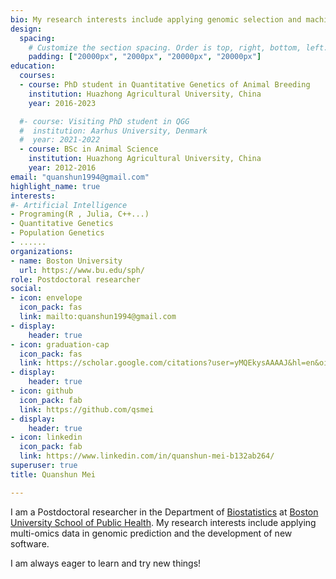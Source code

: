 ```yaml
---
bio: My research interests include applying genomic selection and machine learning in animal breeding.
design:
  spacing:
    # Customize the section spacing. Order is top, right, bottom, left.
    padding: ["20000px", "2000px", "20000px", "20000px"]
education:
  courses:
  - course: PhD student in Quantitative Genetics of Animal Breeding
    institution: Huazhong Agricultural University, China
    year: 2016-2023

  #- course: Visiting PhD student in QGG
  #  institution: Aarhus University, Denmark
  #  year: 2021-2022
  - course: BSc in Animal Science
    institution: Huazhong Agricultural University, China
    year: 2012-2016
email: "quanshun1994@gmail.com"
highlight_name: true
interests:
#- Artificial Intelligence
- Programing(R , Julia, C++...)
- Quantitative Genetics
- Population Genetics
- ......
organizations:
- name: Boston University
  url: https://www.bu.edu/sph/
role: Postdoctoral researcher
social:
- icon: envelope
  icon_pack: fas
  link: mailto:quanshun1994@gmail.com
- display:
    header: true
- icon: graduation-cap
  icon_pack: fas
  link: https://scholar.google.com/citations?user=yMQEkysAAAAJ&hl=en&oi=ao
- display:
    header: true
- icon: github
  icon_pack: fab
  link: https://github.com/qsmei
- display:
    header: true
- icon: linkedin
  icon_pack: fab
  link: https://www.linkedin.com/in/quanshun-mei-b132ab264/
superuser: true
title: Quanshun Mei 

---
```




I am a Postdoctoral researcher in the Department of [Biostatistics](https://www.bu.edu/sph/about/departments/biostatistics/ ) at [Boston University School of Public Health](https://www.bu.edu/sph/about/departments/biostatistics/).  My research interests include applying multi-omics data in genomic prediction and the development of new software. 

I am always eager to learn and try new things!